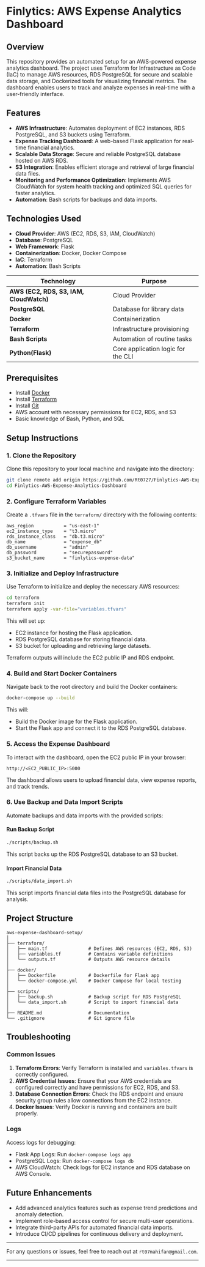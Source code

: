 # Finlytics: AWS Expense Analytics Dashboard
## Overview
This repository provides an automated setup for an AWS-powered expense analytics dashboard. The project uses Terraform for Infrastructure as Code (IaC) to manage AWS resources, RDS PostgreSQL for secure and scalable data storage, and Dockerized tools for visualizing financial metrics. The dashboard enables users to track and analyze expenses in real-time with a user-friendly interface.

## Features
- **AWS Infrastructure**: Automates deployment of EC2 instances, RDS PostgreSQL, and S3 buckets using Terraform.
- **Expense Tracking Dashboard**: A web-based Flask application for real-time financial analytics.
- **Scalable Data Storage**: Secure and reliable PostgreSQL database hosted on AWS RDS.
- **S3 Integration**: Enables efficient storage and retrieval of large financial data files.
- **Monitoring and Performance Optimization**: Implements AWS CloudWatch for system health tracking and optimized SQL queries for faster analytics.
- **Automation**: Bash scripts for backups and data imports.

## Technologies Used
- **Cloud Provider**: AWS (EC2, RDS, S3, IAM, CloudWatch)
- **Database**: PostgreSQL
- **Web Framework**: Flask
- **Containerization**: Docker, Docker Compose
- **IaC**: Terraform
- **Automation**: Bash Scripts

| Technology                                 | Purpose                              |
|--------------------------------------------|--------------------------------------|
| **AWS (EC2, RDS, S3, IAM, CloudWatch)**    | Cloud Provider                       |
| **PostgreSQL**                             | Database for library data            |
| **Docker**                                 | Containerization                     |
| **Terraform**                              | Infrastructure provisioning          |
| **Bash Scripts**                           | Automation of routine tasks          |
| **Python(Flask)**                          | Core application logic for the CLI   |

## Prerequisites
- Install [Docker](https://www.docker.com/)
- Install [Terraform](https://www.terraform.io/)
- Install [Git](https://git-scm.com/)
- AWS account with necessary permissions for EC2, RDS, and S3
- Basic knowledge of Bash, Python, and SQL

## Setup Instructions

### 1. Clone the Repository
Clone this repository to your local machine and navigate into the directory:
```bash
git clone remote add origin https://github.com/Rt0727/Finlytics-AWS-Expense-Analytics-Dashboard.git
cd Finlytics-AWS-Expense-Analytics-Dashboard
```

### 2. Configure Terraform Variables
Create a `.tfvars` file in the `terraform/` directory with the following contents:
```hcl
aws_region           = "us-east-1"
ec2_instance_type    = "t3.micro"
rds_instance_class   = "db.t3.micro"
db_name              = "expense_db"
db_username          = "admin"
db_password          = "securepassword"
s3_bucket_name       = "finlytics-expense-data"
```

### 3. Initialize and Deploy Infrastructure
Use Terraform to initialize and deploy the necessary AWS resources:
```bash
cd terraform
terraform init
terraform apply -var-file="variables.tfvars"
```
This will set up:
- EC2 instance for hosting the Flask application.
- RDS PostgreSQL database for storing financial data.
- S3 bucket for uploading and retrieving large datasets.

Terraform outputs will include the EC2 public IP and RDS endpoint.

### 4. Build and Start Docker Containers
Navigate back to the root directory and build the Docker containers:
```bash
docker-compose up --build
```
This will:
- Build the Docker image for the Flask application.
- Start the Flask app and connect it to the RDS PostgreSQL database.

### 5. Access the Expense Dashboard
To interact with the dashboard, open the EC2 public IP in your browser:
```plaintext
http://<EC2_PUBLIC_IP>:5000
```
The dashboard allows users to upload financial data, view expense reports, and track trends.

### 6. Use Backup and Data Import Scripts
Automate backups and data imports with the provided scripts:

#### Run Backup Script
```bash
./scripts/backup.sh
```
This script backs up the RDS PostgreSQL database to an S3 bucket.

#### Import Financial Data
```bash
./scripts/data_import.sh
```
This script imports financial data files into the PostgreSQL database for analysis.

## Project Structure
```plaintext
aws-expense-dashboard-setup/
│
├── terraform/
│   ├── main.tf               # Defines AWS resources (EC2, RDS, S3)
│   ├── variables.tf          # Contains variable definitions
│   └── outputs.tf            # Outputs AWS resource details
│
├── docker/
│   ├── Dockerfile            # Dockerfile for Flask app
│   └── docker-compose.yml    # Docker Compose for local testing
│
├── scripts/
│   ├── backup.sh             # Backup script for RDS PostgreSQL
│   └── data_import.sh        # Script to import financial data
│
├── README.md                 # Documentation
└── .gitignore                # Git ignore file
```

## Troubleshooting

### Common Issues
1. **Terraform Errors**: Verify Terraform is installed and `variables.tfvars` is correctly configured.
2. **AWS Credential Issues**: Ensure that your AWS credentials are configured correctly and have permissions for EC2, RDS, and S3.
3. **Database Connection Errors**: Check the RDS endpoint and ensure security group rules allow connections from the EC2 instance.
4. **Docker Issues**: Verify Docker is running and containers are built properly.

### Logs
Access logs for debugging:
- Flask App Logs: Run `docker-compose logs app`
- PostgreSQL Logs: Run `docker-compose logs db`
- AWS CloudWatch: Check logs for EC2 instance and RDS database on AWS Console.

## Future Enhancements
- Add advanced analytics features such as expense trend predictions and anomaly detection.
- Implement role-based access control for secure multi-user operations.
- Integrate third-party APIs for automated financial data imports.
- Introduce CI/CD pipelines for continuous delivery and deployment.

---

For any questions or issues, feel free to reach out at `rt07mahifan@gmail.com`.

---